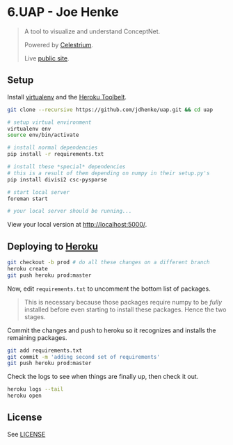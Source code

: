 6.UAP - Joe Henke
===
> A tool to visualize and understand ConceptNet.
>
> Powered by [Celestrium](https://github.com/jdhenke/celestrium).
>
> Live [public site](http://conceptnet.herokuapp.com).

## Setup

Install [virtualenv](https://pypi.python.org/pypi/virtualenv) and the [Heroku Toolbelt](https://toolbelt.heroku.com/).

```bash
git clone --recursive https://github.com/jdhenke/uap.git && cd uap

# setup virtual environment
virtualenv env
source env/bin/activate

# install normal dependencies
pip install -r requirements.txt

# install these *special* dependencies
# this is a result of them depending on numpy in their setup.py's
pip install divisi2 csc-pysparse

# start local server
foreman start

# your local server should be running...
```

View your local version at [http://localhost:5000/](http://localhost:5000/).

## Deploying to [Heroku](https://www.heroku.com/)

```bash
git checkout -b prod # do all these changes on a different branch
heroku create
git push heroku prod:master
```

Now, edit `requirements.txt` to uncomment the bottom list of packages.

> This is necessary because those packages require numpy to be *fully* installed before even starting to install these packages. Hence the two stages.

Commit the changes and push to heroku so it recognizes and installs the remaining packages.

```bash
git add requirements.txt
git commit -m 'adding second set of requirements'
git push heroku prod:master
```

Check the logs to see when things are finally up, then check it out.

```bash
heroku logs --tail
heroku open
```

## License

See [LICENSE](./LICENSE)
